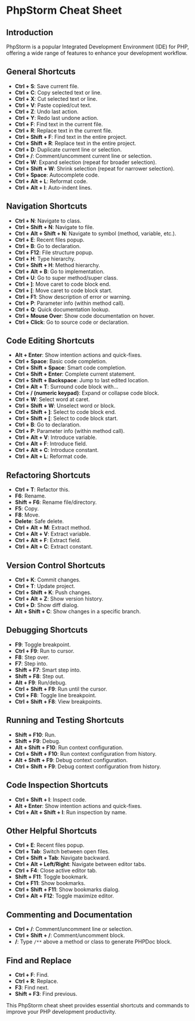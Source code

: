 # PhpStorm Cheat Sheet

## Introduction

PhpStorm is a popular Integrated Development Environment (IDE) for PHP, offering a wide range of features to enhance your development workflow.

## General Shortcuts

- **Ctrl + S**: Save current file.
- **Ctrl + C**: Copy selected text or line.
- **Ctrl + X**: Cut selected text or line.
- **Ctrl + V**: Paste copied/cut text.
- **Ctrl + Z**: Undo last action.
- **Ctrl + Y**: Redo last undone action.
- **Ctrl + F**: Find text in the current file.
- **Ctrl + R**: Replace text in the current file.
- **Ctrl + Shift + F**: Find text in the entire project.
- **Ctrl + Shift + R**: Replace text in the entire project.
- **Ctrl + D**: Duplicate current line or selection.
- **Ctrl + /**: Comment/uncomment current line or selection.
- **Ctrl + W**: Expand selection (repeat for broader selection).
- **Ctrl + Shift + W**: Shrink selection (repeat for narrower selection).
- **Ctrl + Space**: Autocomplete code.
- **Ctrl + Alt + L**: Reformat code.
- **Ctrl + Alt + I**: Auto-indent lines.

## Navigation Shortcuts

- **Ctrl + N**: Navigate to class.
- **Ctrl + Shift + N**: Navigate to file.
- **Ctrl + Alt + Shift + N**: Navigate to symbol (method, variable, etc.).
- **Ctrl + E**: Recent files popup.
- **Ctrl + B**: Go to declaration.
- **Ctrl + F12**: File structure popup.
- **Ctrl + H**: Type hierarchy.
- **Ctrl + Shift + H**: Method hierarchy.
- **Ctrl + Alt + B**: Go to implementation.
- **Ctrl + U**: Go to super method/super class.
- **Ctrl + ]**: Move caret to code block end.
- **Ctrl + [**: Move caret to code block start.
- **Ctrl + F1**: Show description of error or warning.
- **Ctrl + P**: Parameter info (within method call).
- **Ctrl + Q**: Quick documentation lookup.
- **Ctrl + Mouse Over**: Show code documentation on hover.
- **Ctrl + Click**: Go to source code or declaration.

## Code Editing Shortcuts

- **Alt + Enter**: Show intention actions and quick-fixes.
- **Ctrl + Space**: Basic code completion.
- **Ctrl + Shift + Space**: Smart code completion.
- **Ctrl + Shift + Enter**: Complete current statement.
- **Ctrl + Shift + Backspace**: Jump to last edited location.
- **Ctrl + Alt + T**: Surround code block with...
- **Ctrl + / (numeric keypad)**: Expand or collapse code block.
- **Ctrl + W**: Select word at caret.
- **Ctrl + Shift + W**: Unselect word or block.
- **Ctrl + Shift + ]**: Select to code block end.
- **Ctrl + Shift + [**: Select to code block start.
- **Ctrl + B**: Go to declaration.
- **Ctrl + P**: Parameter info (within method call).
- **Ctrl + Alt + V**: Introduce variable.
- **Ctrl + Alt + F**: Introduce field.
- **Ctrl + Alt + C**: Introduce constant.
- **Ctrl + Alt + L**: Reformat code.

## Refactoring Shortcuts

- **Ctrl + T**: Refactor this.
- **F6**: Rename.
- **Shift + F6**: Rename file/directory.
- **F5**: Copy.
- **F8**: Move.
- **Delete**: Safe delete.
- **Ctrl + Alt + M**: Extract method.
- **Ctrl + Alt + V**: Extract variable.
- **Ctrl + Alt + F**: Extract field.
- **Ctrl + Alt + C**: Extract constant.

## Version Control Shortcuts

- **Ctrl + K**: Commit changes.
- **Ctrl + T**: Update project.
- **Ctrl + Shift + K**: Push changes.
- **Ctrl + Alt + Z**: Show version history.
- **Ctrl + D**: Show diff dialog.
- **Alt + Shift + C**: Show changes in a specific branch.

## Debugging Shortcuts

- **F9**: Toggle breakpoint.
- **Ctrl + F9**: Run to cursor.
- **F8**: Step over.
- **F7**: Step into.
- **Shift + F7**: Smart step into.
- **Shift + F8**: Step out.
- **Alt + F9**: Run/debug.
- **Ctrl + Shift + F9**: Run until the cursor.
- **Ctrl + F8**: Toggle line breakpoint.
- **Ctrl + Shift + F8**: View breakpoints.

## Running and Testing Shortcuts

- **Shift + F10**: Run.
- **Shift + F9**: Debug.
- **Alt + Shift + F10**: Run context configuration.
- **Ctrl + Shift + F10**: Run context configuration from history.
- **Alt + Shift + F9**: Debug context configuration.
- **Ctrl + Shift + F9**: Debug context configuration from history.

## Code Inspection Shortcuts

- **Ctrl + Shift + I**: Inspect code.
- **Alt + Enter**: Show intention actions and quick-fixes.
- **Ctrl + Alt + Shift + I**: Run inspection by name.

## Other Helpful Shortcuts

- **Ctrl + E**: Recent files popup.
- **Ctrl + Tab**: Switch between open files.
- **Ctrl + Shift + Tab**: Navigate backward.
- **Ctrl + Alt + Left/Right**: Navigate between editor tabs.
- **Ctrl + F4**: Close active editor tab.
- **Shift + F11**: Toggle bookmark.
- **Ctrl + F11**: Show bookmarks.
- **Ctrl + Shift + F11**: Show bookmarks dialog.
- **Ctrl + Alt + F12**: Toggle maximize editor.

## Commenting and Documentation

- **Ctrl + /**: Comment/uncomment line or selection.
- **Ctrl + Shift + /**: Comment/uncomment block.
- **/**: Type `/**` above a method or class to generate PHPDoc block.

## Find and Replace

- **Ctrl + F**: Find.
- **Ctrl + R**: Replace.
- **F3**: Find next.
- **Shift + F3**: Find previous.

This PhpStorm cheat sheet provides essential shortcuts and commands to improve your PHP development productivity.
